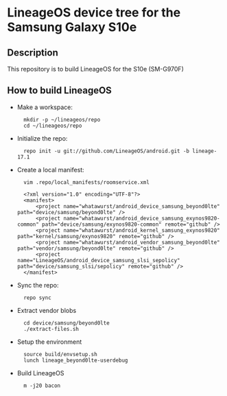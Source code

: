 # LineageOS device tree for the Samsung Galaxy S10e

Description
-----------

This repository is to build LineageOS for the S10e (SM-G970F)

How to build LineageOS
----------------------

* Make a workspace:

        mkdir -p ~/lineageos/repo
        cd ~/lineageos/repo

* Initialize the repo:

        repo init -u git://github.com/LineageOS/android.git -b lineage-17.1

* Create a local manifest:

        vim .repo/local_manifests/roomservice.xml

        <?xml version="1.0" encoding="UTF-8"?>
        <manifest>
            <project name="whatawurst/android_device_samsung_beyond0lte" path="device/samsung/beyond0lte" />
            <project name="whatawurst/android_device_samsung_exynos9820-common" path="device/samsung/exynos9820-common" remote="github" />
            <project name="whatawurst/android_kernel_samsung_exynos9820" path="kernel/samsung/exynos9820" remote="github" />
            <project name="whatawurst/android_vendor_samsung_beyond0lte" path="vendor/samsung/beyond0lte" remote="github" />
            <project name="LineageOS/android_device_samsung_slsi_sepolicy" path="device/samsung_slsi/sepolicy" remote="github" />
        </manifest>

* Sync the repo:

        repo sync

* Extract vendor blobs

        cd device/samsung/beyond0lte
        ./extract-files.sh

* Setup the environment

        source build/envsetup.sh
        lunch lineage_beyond0lte-userdebug

* Build LineageOS

        m -j20 bacon
